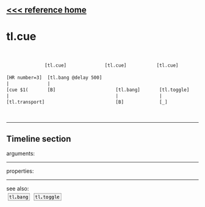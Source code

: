 [<<< reference home](ceammc_lib.md)
---

# tl.cue

```


              [tl.cue]              [tl.cue]           [tl.cue]

[HR number=3]  [tl.bang @delay 500]
|              |
[cue $1(       [B]                      [tl.bang]       [tl.toggle]
|                                       |               |
[tl.transport]                          [B]             [_]

            
```
---
Timeline section
---
arguments:


---
properties:


---
see also:<br>
[![tl.bang](img/object_tl.bang.png)](tl.bang.md)
[![tl.toggle](img/object_tl.toggle.png)](tl.toggle.md)
